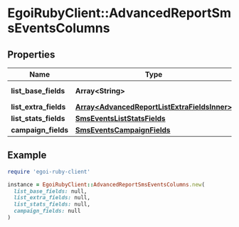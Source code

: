 # EgoiRubyClient::AdvancedReportSmsEventsColumns

## Properties

| Name | Type | Description | Notes |
| ---- | ---- | ----------- | ----- |
| **list_base_fields** | **Array&lt;String&gt;** | Array of base fields |  |
| **list_extra_fields** | [**Array&lt;AdvancedReportListExtraFieldsInner&gt;**](AdvancedReportListExtraFieldsInner.md) |  |  |
| **list_stats_fields** | [**SmsEventsListStatsFields**](SmsEventsListStatsFields.md) |  |  |
| **campaign_fields** | [**SmsEventsCampaignFields**](SmsEventsCampaignFields.md) |  |  |

## Example

```ruby
require 'egoi-ruby-client'

instance = EgoiRubyClient::AdvancedReportSmsEventsColumns.new(
  list_base_fields: null,
  list_extra_fields: null,
  list_stats_fields: null,
  campaign_fields: null
)
```

